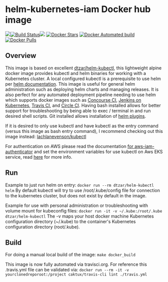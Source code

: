 # helm-kubernetes-iam Docker hub image

[![](https://images.microbadger.com/badges/version/criptalia/helm-kubectl-iam.svg)](https://microbadger.com/images/criptalia/helm-kubectl-iam "Get your own version badge on microbadger.com")[![Build Status](https://travis-ci.org/dtzar/helm-kubectl.svg?branch=master)](https://travis-ci.org/dtzar/helm-kubectl)[![](https://images.microbadger.com/badges/commit/criptalia/helm-kubectl-iam.svg)](https://microbadger.com/images/criptalia/helm-kubectl-iam "Get your own commit badge on microbadger.com")
[![Docker Stars](https://img.shields.io/docker/stars/criptalia/helm-kubectl-iam.svg?style=flat)](https://hub.docker.com/r/dtzar/helm-kubectl/)
[![Docker Automated build](https://img.shields.io/docker/automated/criptalia/helm-kubectl-iam.svg?style=flat)]()
[![Docker Pulls](https://img.shields.io/docker/pulls/criptalia/helm-kubectl-iam.svg)]()

## Overview

This image is based on excellent [dtzar/helm-kubectl](https://hub.docker.com/r/dtzar/helm-kubectl), this lightweight alpine docker image provides kubectl and helm binaries for working with a Kubernetes cluster.  A local configured kubectl is a prerequisite to use helm per [helm documentation](https://github.com/kubernetes/helm/blob/master/docs/quickstart.md).  This image is useful for general helm administration such as deploying helm charts and managing releases. It is also perfect for any automated deployment pipeline needing to use helm which supports docker images such as [Concourse CI](https://concourse.ci), [Jenkins on Kubernetes](https://kubeapps.com/charts/stable/jenkins), [Travis CI](https://docs.travis-ci.com/user/docker/), and [Circle CI](https://circleci.com/integrations/docker/).  Having bash installed allows for better support for troubleshooting by being able to exec / terminal in and run desired shell scripts.  Git installed allows installation of [helm plugins](https://github.com/kubernetes/helm/blob/master/docs/plugins.md).

If it is desired to only use kubectl and have kubectl as the entry command (versus this image as bash entry command), I recommend checking out this image instead:
[lachlanevenson/kubectl](https://hub.docker.com/r/lachlanevenson/k8s-kubectl/)

For authentication on AWS please read the documentation [for aws-iam-authenticator](https://docs.aws.amazon.com/eks/latest/userguide/configure-kubectl.html) and set the environment variables for use kubectl on Aws EKS service, read [here](https://docs.aws.amazon.com/sdk-for-go/v1/developer-guide/configuring-sdk.html#specifying-credentials) for more info.

## Run

Example to just run helm on entry:
`docker run --rm dtzar/helm-kubectl helm`
By default kubectl will try to use /root/.kube/config file for connection to the kubernetes cluster, but does not exist by default in the image.

Example for use with personal administration or troubleshooting with volume mount for kubeconfig files:
`docker run -it -v ~/.kube:/root/.kube dtzar/helm-kubectl`
The -v maps your host docker machine Kubernetes configuration directory (~/.kube) to the container's Kubernetes configuration directory (root/.kube).

## Build

For doing a manual local build of the image:
`make docker_build`

This image is now fully automated via travisci.org.
For reference this .travis.yml file can be validated via:
`docker run --rm -it -v yourclonedreporoot:/project caktux/travis-cli lint ./travis.yml`
